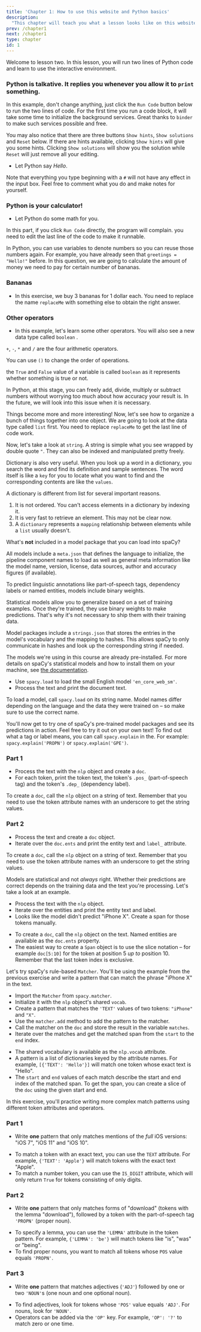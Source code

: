 ```yaml
---
title: 'Chapter 1: How to use this website and Python basics'
description:
  "This chapter will teach you what a lesson looks like on this website. It will also teach you some basic knowledge about a programming language called Python. All you need to do is some occasional clicking."
prev: /chapter1
next: /chapter1
type: chapter
id: 1
---
```


<exercise id="1" title="Start here" type="slides">

<slides source="chapter1_01_how_to_use_the_website">
</slides>

</exercise>

<exercise id="2" title="Use Python in this website">

Welcome to lesson two. In this lesson, you will run two lines of Python code and learn to use the interactive environment.

### Python is talkative. It replies you whenever you allow it to `print` something.

In this example, don't change anything, just click the `Run Code` button below to run the two lines of code. For the first time you run a code block, it will take some time to initialize the background services. Great thanks to `binder` to make such services possible and free.

You may also notice that there are three buttons `Show hints`, `Show solutions` and `Reset` below. If there are hints available, clicking `Show hints` will give you some hints. Clicking `Show solutions` will show you the solution while `Reset` will just remove all your editing.

- Let Python say *Hello*.

Note that everything you type beginning with a `#` will not have any effect in the input box. Feel free to comment what you do and make notes for yourself.

<codeblock id="01_02_01">
</codeblock>

### Python is your calculator!

- Let Python do some math for you.

In this part, if you click `Run Code` directly, the program will complain. you need to edit the last line of the code to make it runnable. 

<codeblock id="01_02_02">
</codeblock>

</exercise>

<exercise id="3" title="20-minute Python, variables and operators">

In Python, you can use variables to denote numbers so you can reuse those numbers again. For example, you have already seen that `greetings = "Hello!"` before. In this question, we are going to calculate the amount of money we need to pay for certain number of bananas.

### Bananas

- In this exercise, we buy 3 bananas for 1 dollar each. You need to replace the name `replaceMe` with something else to obtain the right answer.

<codeblock id="01_03_01">

</codeblock>

### Other operators

- In this example, let's learn some other operators. You will also see a new data type called `boolean`  .

<codeblock id="01_03_02">

`+`, `-`, `*` and `/` are the four arithmetic operators. 

You can use `()` to change the order of operations.

the `True` and `False` value of a variable is called `boolean` as it represents whether something is true or not.

In Python, at this stage, you can freely add, divide, multiply or subtract numbers without worrying too much about how accuracy your result is. In the future, we will look into this issue when it is necessary.

</codeblock>

</exercise>

<exercise id="4" title="20-minute Python, list, string and dictionary">

Things become more and more interesting! Now, let's see how to organize a bunch of things together into one object. We are going to look at the data type called `list` first. You need to replace `replaceMe` to get the last line of code work.

<codeblock id="01_04_01">

</codeblock>

Now, let's take a look at `string`. A string is simple what you see wrapped by double quote `"`. They can also be indexed and manipulated pretty freely.

<codeblock id="01_04_02">


</codeblock>

Dictionary is also very useful. When you look up a word in a dictionary, you search the word and find its definition and sample sentences. The word itself is like a `key` for you to locate what you want to find and the corresponding contents are like the `values`.

<codeblock id="01_04_03">


</codeblock>

A dictionary is different from list for several important reasons.

1. It is not ordered. You can't access elements in a dictionary by indexing it.
2. It is very fast to retrieve an element. This may not be clear now.
3. A `dictionary` represents a `mapping` relationship between elements while a `list` usually doesn't.

</exercise>

<exercise id="5" title="20-minute Python, mini summary one" type="slides">

<slides source="chapter1_02_mini_summary_one">
</slides>

</exercise>

<exercise id="6" title="20-minute Python, mini test one" type="choice">

What's **not** included in a model package that you can load into spaCy?

<choice>
<opt text="A meta file including the language, pipeline and license.">

All models include a `meta.json` that defines the language to initialize, the
pipeline component names to load as well as general meta information like the
model name, version, license, data sources, author and accuracy figures (if
available).

</opt>
<opt text="Binary weights to make statistical predictions.">

To predict linguistic annotations like part-of-speech tags, dependency labels or
named entities, models include binary weights.

</opt>
<opt correct="true" text="The labelled data that the model was trained on.">

Statistical models allow you to generalize based on a set of training examples.
Once they're trained, they use binary weights to make predictions. That's why
it's not necessary to ship them with their training data.

</opt>
<opt text="Strings of the model's vocabulary and their hashes.">

Model packages include a `strings.json` that stores the entries in the model's
vocabulary and the mapping to hashes. This allows spaCy to only communicate in
hashes and look up the corresponding string if needed.

</opt>
</choice>

</exercise>

<exercise id="7" title="20-minute Python, if and else">

The models we're using in this course are already pre-installed. For more
details on spaCy's statistical models and how to install them on your machine,
see [the documentation](https://spacy.io/usage/models).

- Use `spacy.load` to load the small English model `'en_core_web_sm'`.
- Process the text and print the document text.

<codeblock id="01_07">

To load a model, call `spacy.load` on its string name. Model names differ
depending on the language and the data they were trained on – so make sure to
use the correct name.

</codeblock>

</exercise>

<exercise id="8" title="20-minute Python, loops">

You'll now get to try one of spaCy's pre-trained model packages and see its
predictions in action. Feel free to try it out on your own text! To find out
what a tag or label means, you can call `spacy.explain` in the. For example:
`spacy.explain('PROPN')` or `spacy.explain('GPE')`.

### Part 1

- Process the text with the `nlp` object and create a `doc`.
- For each token, print the token text, the token's `.pos_` (part-of-speech tag)
  and the token's `.dep_` (dependency label).

<codeblock id="01_08_01">

To create a `doc`, call the `nlp` object on a string of text. Remember that you
need to use the token attribute names with an underscore to get the string
values.

</codeblock>

### Part 2

- Process the text and create a `doc` object.
- Iterate over the `doc.ents` and print the entity text and `label_` attribute.

<codeblock id="01_08_02">

To create a `doc`, call the `nlp` object on a string of text. Remember that you
need to use the token attribute names with an underscore to get the string
values.

</codeblock>

</exercise>

<exercise id="9" title="20 minute Python, don't copy but write functions">

Models are statistical and not _always_ right. Whether their predictions are
correct depends on the training data and the text you're processing. Let's take
a look at an example.

- Process the text with the `nlp` object.
- Iterate over the entities and print the entity text and label.
- Looks like the model didn't predict "iPhone X". Create a span for those tokens
  manually.

<codeblock id="01_09">

- To create a `doc`, call the `nlp` object on the text. Named entities are
  available as the `doc.ents` property.
- The easiest way to create a `Span` object is to use the slice notation – for
  example `doc[5:10]` for the token at position 5 _up to_ position 10. Remember
  that the last token index is exclusive.

</codeblock>

</exercise>

<exercise id="10" title="20-minute Python, mini summary two" type="slides">

<slides source="chapter1_03_rule-based-matching">
</slides>

</exercise>

<exercise id="11" title="20-minute Python, mini test two" type="choice">

Let's try spaCy's rule-based `Matcher`. You'll be using the example from the
previous exercise and write a pattern that can match the phrase "iPhone X" in
the text.

- Import the `Matcher` from `spacy.matcher`.
- Initialize it with the `nlp` object's shared `vocab`.
- Create a pattern that matches the `'TEXT'` values of two tokens: `"iPhone"`
  and `"X"`.
- Use the `matcher.add` method to add the pattern to the matcher.
- Call the matcher on the `doc` and store the result in the variable `matches`.
- Iterate over the matches and get the matched span from the `start` to the
  `end` index.

<codeblock id="01_11">

- The shared vocabulary is available as the `nlp.vocab` attribute.
- A pattern is a list of dictionaries keyed by the attribute names. For example,
  `[{'TEXT': 'Hello'}]` will match one token whose exact text is "Hello".
- The `start` and `end` values of each match describe the start and end index of
  the matched span. To get the span, you can create a slice of the `doc` using
  the given start and end.

</codeblock>

</exercise>

<exercise id="12" title="20-minute Python, a comprehensive summary">

In this exercise, you'll practice writing more complex match patterns using
different token attributes and operators.

### Part 1

- Write **one** pattern that only matches mentions of the _full_ iOS versions:
  "iOS 7", "iOS 11" and "iOS 10".

<codeblock id="01_12_01">

- To match a token with an exact text, you can use the `TEXT` attribute. For
  example, `{'TEXT': 'Apple'}` will match tokens with the exact text "Apple".
- To match a number token, you can use the `IS_DIGIT` attribute, which will only
  return `True` for tokens consisting of only digits.

</codeblock>

### Part 2

- Write **one** pattern that only matches forms of "download" (tokens with the
  lemma "download"), followed by a token with the part-of-speech tag `'PROPN'`
  (proper noun).

<codeblock id="01_12_02">

- To specify a lemma, you can use the `'LEMMA'` attribute in the token pattern.
  For example, `{'LEMMA': 'be'}` will match tokens like "is", "was" or "being".
- To find proper nouns, you want to match all tokens whose `POS` value equals
  `'PROPN'`.

</codeblock>

### Part 3

- Write **one** pattern that matches adjectives (`'ADJ'`) followed by one or two
  `'NOUN'`s (one noun and one optional noun).

<codeblock id="01_12_03">

- To find adjectives, look for tokens whose `'POS'` value equals `'ADJ'`. For
  nouns, look for `'NOUN'`.
- Operators can be added via the `'OP'` key. For example, `'OP': '?'` to match
  zero or one time.

</codeblock>

</exercise>
